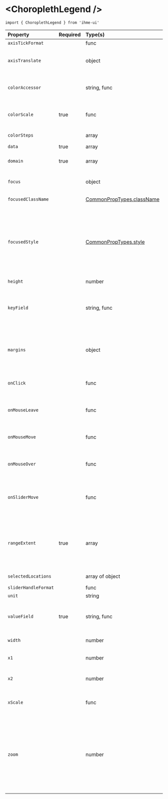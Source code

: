 \<ChoroplethLegend />
=====================
`import { ChoroplethLegend } from 'ihme-ui'`


Property | Required | Type(s) | Defaults | Description
:---    |:---      |:---     |:---      |:---       
`axisTickFormat` |  | func | numberFormat | [format of axis ticks](https://github.com/d3/d3-axis#axis_tickFormat)
`axisTranslate` |  | object | {<br />  x: 0,<br />  y: 20<br />} | shift axis in the x or y directions; use to put padding between the color gradient rect and the axis
`colorAccessor` |  | string, func |  | If string is the color property of the datum object. If function takes in datum object and returns a color string.
`colorScale` | true | func |  | color scale for density plot; should accept `datum[valueField]` and return color string
`colorSteps` |  | array | defaultColorSteps | color steps, e.g. ['#fff', '#ccc', '\#000', ...]
`data` | true | array |  | array of datum objects
`domain` | true | array |  | [min, max] for xScale; xScale positions density plot and provides axis
`focus` |  | object |  | The datum object corresponding to the `<Shape />` currently focused.
`focusedClassName` |  | [CommonPropTypes.className](https://github.com/ihmeuw/ihme-ui/blob/master/src/utils/props.js#L11) |  | className applied if `<Shape />` has focus.
`focusedStyle` |  | [CommonPropTypes.style](https://github.com/ihmeuw/ihme-ui/blob/master/src/utils/props.js#L16) |  | Inline styles applied to focused `<Shape />`.<br />If an object, spread into inline styles.<br />If a function, passed underlying datum corresponding to its `<Shape />`,<br />and return value is spread into inline styles;<br />signature: (datum) => obj
`height` |  | number |  | height of outermost svg
`keyField` |  | string, func |  | uniquely identifying property of datum or function that accepts datum and returns unique value;<br />if not provided, density plot shapes are keyed as `${xValue}:${yValue}:${index}`
`margins` |  | object | {<br />  top: 50,<br />  right: 100,<br />  bottom: 50,<br />  left: 100<br />} | margins to subtract from width and height
`onClick` |  | func |  | onClick callback for density plot circles;<br />signature: (SyntheticEvent, data, instance) => {...}
`onMouseLeave` |  | func |  | onMouseLeave callback for density plot circles;<br />signature: (SyntheticEvent, data, instance) => {...}
`onMouseMove` |  | func |  | onMouseMove callback for density plot circles;<br />signature: (SyntheticEvent, data, instance) => {...}
`onMouseOver` |  | func |  | onMouseOver callback for density plot circles;<br />signature: (SyntheticEvent, data, instance) => {...}
`onSliderMove` |  | func |  | Callback to attach to slider handles;<br />passed the range extent as a decimal representing percent of the range, e.g, [0.2, 0.5].<br />signature: ([min, max]) => {...}
`rangeExtent` | true | array |  | [min, max] for slider in data space;<br />if `isEqual(rangeExtent, domain)`, slider handles will be positioned at start and end of legend,<br />which makes `props.domain` a good initial value
`selectedLocations` |  | array of object |  | array of selected datum objects
`sliderHandleFormat` |  | func | numberFormat | formatter for handle labels
`unit` |  | string |  | unit of data; axis label
`valueField` | true | string, func |  | property of data objects used to position and fill density plot circles;<br />if a function, signature: (datum) => {...}
`width` |  | number |  | width of outermost svg, in pixels
`x1` |  | number | 0 | x-axis coord (as percentage) of the start of the gradient (e.g., 0)
`x2` |  | number | 100 | x-axis coord (as percentage) of the end of the gradient (e.g., 100)
`xScale` |  | func | scaleLinear() | scale for positioning density plot along its x-axis; must expose `domain` and `range` methods
`zoom` |  | number | 1 | float value used for implementing "zooming";<br />any element that needs to become larger in "presentation mode" should respond to this scale factor.<br />Guide<br />zoom: 0 -> smallest possible<br />zoom: 0.5 -> half of normal size<br />zoom: 1 -> normal size ()<br />zoom: 2 -> twice normal size


